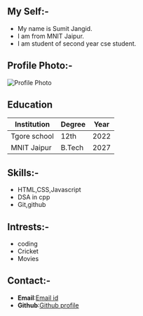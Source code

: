 ## My Self:-
- My name is Sumit Jangid.
- I am from MNIT Jaipur.
- I am student of second year cse student.

## Profile Photo:-
![Profile Photo](https://images.pexels.com/photos/771742/pexels-photo-771742.jpeg )

## Education
|Institution |Degree| Year  |
|------------|------|-------|
|Tgore school| 12th | 2022  |
|MNIT Jaipur |B.Tech| 2027  |

## Skills:-
- HTML,CSS,Javascript
- DSA in cpp
- Git,github

## Intrests:-
- coding
- Cricket
- Movies

## Contact:-
- **Email**:[Email id](2023ucp1606@mnit.ac.in)
- **Github**:[Github profile](https://github.com/sumitstr)
